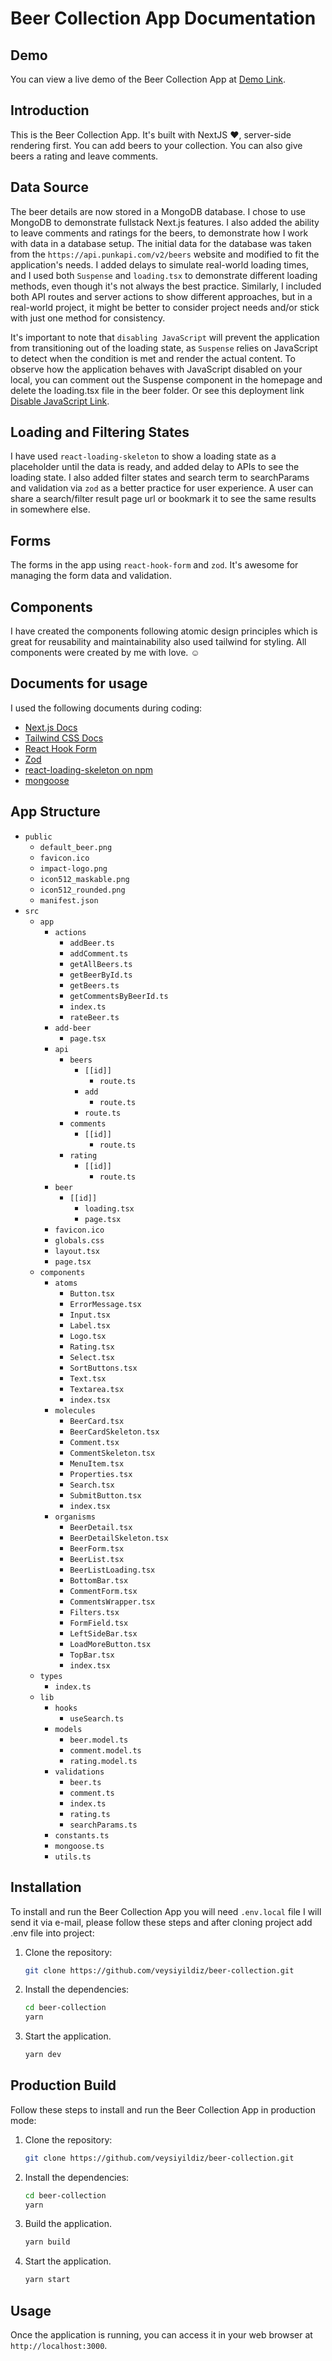 # Beer Collection App Documentation

## Demo
You can view a live demo of the Beer Collection App at [Demo Link](https://beer-collection-sigma.vercel.app/).

## Introduction
This is the Beer Collection App. It's built with NextJS ❤️, server-side rendering first. You can add beers to your collection. You can also give beers a rating and leave comments.

## Data Source
The beer details are now stored in a MongoDB database. I chose to use MongoDB to demonstrate fullstack Next.js features. I also added the ability to leave comments and ratings for the beers, to demonstrate how I work with data in a database setup. The initial data for the database was taken from the `https://api.punkapi.com/v2/beers` website and modified to fit the application's needs. I added delays to simulate real-world loading times, and I used both `Suspense` and `loading.tsx` to demonstrate different loading methods, even though it's not always the best practice. Similarly, I included both API routes and server actions to show different approaches, but in a real-world project, it might be better to consider project needs and/or stick with just one method for consistency.

It's important to note that `disabling JavaScript` will prevent the application from transitioning out of the loading state, as `Suspense` relies on JavaScript to detect when the condition is met and render the actual content. To observe how the application behaves with JavaScript disabled on your local, you can comment out the Suspense component in the homepage and delete the loading.tsx file in the beer folder. Or see this deployment link [Disable JavaScript Link](https://beer-collection-fn92-9flckoc3j-veysiyildizs-projects.vercel.app/).

## Loading and Filtering States
I have used `react-loading-skeleton` to show a loading state as a placeholder until the data is ready, and added delay to APIs to see the loading state. I also added filter states and search term to searchParams and validation via `zod` as a better practice for user experience. A user can share a search/filter result page url or bookmark it to see the same results in somewhere else.

## Forms
The forms in the app using `react-hook-form` and `zod`. It's awesome for managing the form data and validation.

## Components
I have created the components following atomic design principles which is great for reusability and maintainability also used tailwind for styling. All components were created by me with love. ☺️

## Documents for usage
I used the following documents during coding:

- [Next.js Docs](https://nextjs.org/docs)
- [Tailwind CSS Docs](https://tailwindcss.com/docs/)
- [React Hook Form](https://react-hook-form.com/get-started)
- [Zod](https://zod.dev/)
- [react-loading-skeleton on npm](https://www.npmjs.com/package/react-loading-skeleton)
- [mongoose](https://mongoosejs.com/)

## App Structure
- `public`
    - `default_beer.png`
    - `favicon.ico`
    - `impact-logo.png`
    - `icon512_maskable.png`
    - `icon512_rounded.png`
    - `manifest.json`
- `src`
    - `app`
        - `actions`
            - `addBeer.ts`
            - `addComment.ts`
            - `getAllBeers.ts`
            - `getBeerById.ts`
            - `getBeers.ts`
            - `getCommentsByBeerId.ts`
            - `index.ts`
            - `rateBeer.ts`
        - `add-beer`
            - `page.tsx`
        - `api`
            - `beers`
                - `[[id]]`
                    - `route.ts`
                - `add`
                    - `route.ts`
                - `route.ts`
            - `comments`
                - `[[id]]`
                    - `route.ts`
            - `rating`
                - `[[id]]`
                    - `route.ts`
        - `beer`
            - `[[id]]`
                - `loading.tsx`
                - `page.tsx`
        - `favicon.ico`
        - `globals.css`
        - `layout.tsx`
        - `page.tsx`
    - `components`
        - `atoms`
            - `Button.tsx`
            - `ErrorMessage.tsx`
            - `Input.tsx`
            - `Label.tsx`
            - `Logo.tsx`
            - `Rating.tsx`
            - `Select.tsx`
            - `SortButtons.tsx`
            - `Text.tsx`
            - `Textarea.tsx`
            - `index.tsx`
        - `molecules`
            - `BeerCard.tsx`
            - `BeerCardSkeleton.tsx`
            - `Comment.tsx`
            - `CommentSkeleton.tsx`
            - `MenuItem.tsx`
            - `Properties.tsx`
            - `Search.tsx`
            - `SubmitButton.tsx`
            - `index.tsx`
        - `organisms`
            - `BeerDetail.tsx`
            - `BeerDetailSkeleton.tsx`
            - `BeerForm.tsx`
            - `BeerList.tsx`
            - `BeerListLoading.tsx`
            - `BottomBar.tsx`
            - `CommentForm.tsx`
            - `CommentsWrapper.tsx`
            - `Filters.tsx`
            - `FormField.tsx`
            - `LeftSideBar.tsx`
            - `LoadMoreButton.tsx`
            - `TopBar.tsx`
            - `index.tsx`
    - `types`
        - `index.ts`
    - `lib`
        - `hooks`
            - `useSearch.ts`
        - `models`
            - `beer.model.ts`
            - `comment.model.ts`
            - `rating.model.ts`
        - `validations`
            - `beer.ts`
            - `comment.ts`
            - `index.ts`
            - `rating.ts`
            - `searchParams.ts`
        - `constants.ts`
        - `mongoose.ts`
        - `utils.ts`

## Installation
To install and run the Beer Collection App you will need `.env.local` file I will send it via e-mail, please follow these steps and after cloning project add .env file into project:

1. Clone the repository:
    ```bash
    git clone https://github.com/veysiyildiz/beer-collection.git
    ```

2. Install the dependencies:
    ```bash
    cd beer-collection
    yarn
    ```

3. Start the application.
    ```bash
    yarn dev
    ```

## Production Build
Follow these steps to install and run the Beer Collection App in production mode:

1. Clone the repository:
    ```bash
    git clone https://github.com/veysiyildiz/beer-collection.git
    ```

2. Install the dependencies:
    ```bash
    cd beer-collection
    yarn
    ```

3. Build the application.
    ```bash
    yarn build
    ```

4. Start the application.
    ```bash
    yarn start
    ```

## Usage
Once the application is running, you can access it in your web browser at `http://localhost:3000`.
